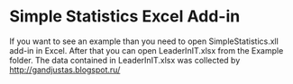 Simple Statistics Excel Add-in
=======

If you want to see an example than you need to open SimpleStatistics.xll add-in in Excel. After that you can open LeaderInIT.xlsx from the Example folder.
The data contained in LeaderInIT.xlsx was collected by http://gandjustas.blogspot.ru/
